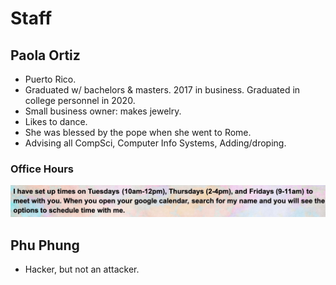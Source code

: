 # Staff

## Paola Ortiz

* Puerto Rico.
* Graduated w/ bachelors & masters. 2017 in business. Graduated in college personnel in 2020.
* Small business owner: makes jewelry. 
* Likes to dance.
* She was blessed by the pope when she went to Rome.
* Advising all CompSci, Computer Info Systems, Adding/droping.

### Office Hours

![](../../.gitbook/assets/screen-shot-2020-09-09-at-5.08.15-pm.png)

## Phu Phung

* Hacker, but not an attacker. 



